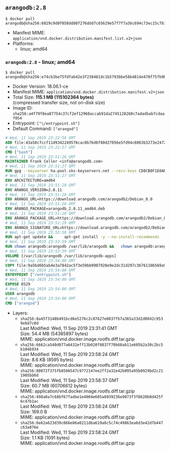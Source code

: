## `arangodb:2.8`

```console
$ docker pull arangodb@sha256:6829c9d0f058dd807276ddd7c65629e57f7f7a36c694c73ec15c7b78955e88d9
```

-	Manifest MIME: `application/vnd.docker.distribution.manifest.list.v2+json`
-	Platforms:
	-	linux; amd64

### `arangodb:2.8` - linux; amd64

```console
$ docker pull arangodb@sha256:e74cb3be75fdfab42e3f238481dc1b5793bbe58b4814e470f75fb9b1c7f96e15
```

-	Docker Version: 18.06.1-ce
-	Manifest MIME: `application/vnd.docker.distribution.manifest.v2+json`
-	Total Size: **115.1 MB (115102364 bytes)**  
	(compressed transfer size, not on-disk size)
-	Image ID: `sha256:a4f79f8ea87754c37cf2ef12968accab91da2745128260c7adadbab7cdaaf054`
-	Entrypoint: `["\/entrypoint.sh"]`
-	Default Command: `["arangod"]`

```dockerfile
# Wed, 11 Sep 2019 23:22:56 GMT
ADD file:43a58cfccf11d9342249576cac0b76d6f80d27056e5fd94c6063b3273e24729c in / 
# Wed, 11 Sep 2019 23:22:57 GMT
CMD ["bash"]
# Wed, 11 Sep 2019 23:51:26 GMT
MAINTAINER Frank Celler <info@arangodb.com>
# Wed, 11 Sep 2019 23:51:27 GMT
RUN gpg --keyserver ha.pool.sks-keyservers.net --recv-keys CD8CB0F1E0AD5B52E93F41E7EA93F5E56E751E9B
# Wed, 11 Sep 2019 23:51:27 GMT
ENV ARCHITECTURE=amd64
# Wed, 11 Sep 2019 23:51:28 GMT
ENV ARANGO_VERSION=2.8.11
# Wed, 11 Sep 2019 23:51:28 GMT
ENV ARANGO_URL=https://download.arangodb.com/arangodb2/Debian_8.0
# Wed, 11 Sep 2019 23:51:28 GMT
ENV ARANGO_PACKAGE=arangodb_2.8.11_amd64.deb
# Wed, 11 Sep 2019 23:51:28 GMT
ENV ARANGO_PACKAGE_URL=https://download.arangodb.com/arangodb2/Debian_8.0/amd64/arangodb_2.8.11_amd64.deb
# Wed, 11 Sep 2019 23:51:29 GMT
ENV ARANGO_SIGNATURE_URL=https://download.arangodb.com/arangodb2/Debian_8.0/amd64/arangodb_2.8.11_amd64.deb.asc
# Wed, 11 Sep 2019 23:53:58 GMT
RUN apt-get update &&     apt-get install -y --no-install-recommends         libgoogle-perftools4         ca-certificates         pwgen         wget     &&     rm -rf /var/lib/apt/lists/* &&     wget ${ARANGO_SIGNATURE_URL} &&           wget ${ARANGO_PACKAGE_URL} &&             gpg --verify ${ARANGO_PACKAGE}.asc &&     dpkg -i ${ARANGO_PACKAGE} &&     sed -ri         -e 's!127\.0\.0\.1!0.0.0.0!g'         -e 's!^(file\s*=).*!\1 -!'         -e 's!^#\s*uid\s*=.*!uid = arangodb!'         -e 's!^#\s*gid\s*=.*!gid = arangodb!'         /etc/arangodb/arangod.conf     &&     apt-get purge -y --auto-remove ca-certificates wget &&     rm -f ${ARANGO_PACKAGE}*
# Wed, 11 Sep 2019 23:53:59 GMT
RUN chown arangodb:arangodb /var/lib/arangodb &&   chown arangodb:arangodb /var/lib/arangodb-apps
# Wed, 11 Sep 2019 23:53:59 GMT
VOLUME [/var/lib/arangodb /var/lib/arangodb-apps]
# Wed, 11 Sep 2019 23:54:00 GMT
COPY file:9a5bd6b5ab4e3a7842ac5f3e59bb9907920e9e2dc31d297c3676110b569a9d7e in /entrypoint.sh 
# Wed, 11 Sep 2019 23:54:00 GMT
ENTRYPOINT ["/entrypoint.sh"]
# Wed, 11 Sep 2019 23:54:00 GMT
EXPOSE 8529
# Wed, 11 Sep 2019 23:54:00 GMT
USER arangodb
# Wed, 11 Sep 2019 23:54:00 GMT
CMD ["arangod"]
```

-	Layers:
	-	`sha256:8a45f3148b491bcd6e5276c2c87627e0837fb7a365a33d2d0042c9539ebd7c0d`  
		Last Modified: Wed, 11 Sep 2019 23:31:41 GMT  
		Size: 54.4 MB (54385897 bytes)  
		MIME: application/vnd.docker.image.rootfs.diff.tar.gzip
	-	`sha256:6662ca540d077a6432eff13b020f8837f70b68ab11e605b2a30c2bc5b104b934`  
		Last Modified: Wed, 11 Sep 2019 23:58:24 GMT  
		Size: 8.6 KB (8595 bytes)  
		MIME: application/vnd.docker.image.rootfs.diff.tar.gzip
	-	`sha256:80072f375fb8506547c9772147ee2ff2a32e42b095a95b0929bd2c211905bb6d`  
		Last Modified: Wed, 11 Sep 2019 23:58:37 GMT  
		Size: 60.7 MB (60706612 bytes)  
		MIME: application/vnd.docker.image.rootfs.diff.tar.gzip
	-	`sha256:498a0a7c68bf67fadbe1e4004e605a8939236e9073f3f8620b0d425f6c47b1ac`  
		Last Modified: Wed, 11 Sep 2019 23:58:24 GMT  
		Size: 169.0 B  
		MIME: application/vnd.docker.image.rootfs.diff.tar.gzip
	-	`sha256:6e62a623d39c066e86a0211dba619a8c5c74c49863ea6d3e42d7b447c63a076e`  
		Last Modified: Wed, 11 Sep 2019 23:58:24 GMT  
		Size: 1.1 KB (1091 bytes)  
		MIME: application/vnd.docker.image.rootfs.diff.tar.gzip
